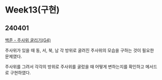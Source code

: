 # Week13(구현)

## 240401

[백준 - 주사위 굴리기(G4)](https://www.acmicpc.net/problem/14499)

주사위가 있을 때 동, 서, 북, 남 각 방위로 굴려진 주사위의 모습을 구하는 것이 필요한 문제였다.

주사위를 그려서 각각의 방위로 주사위를 굴렀을 때 어떻게 변하는지를 확인하고 메서드로 구현하였다.
